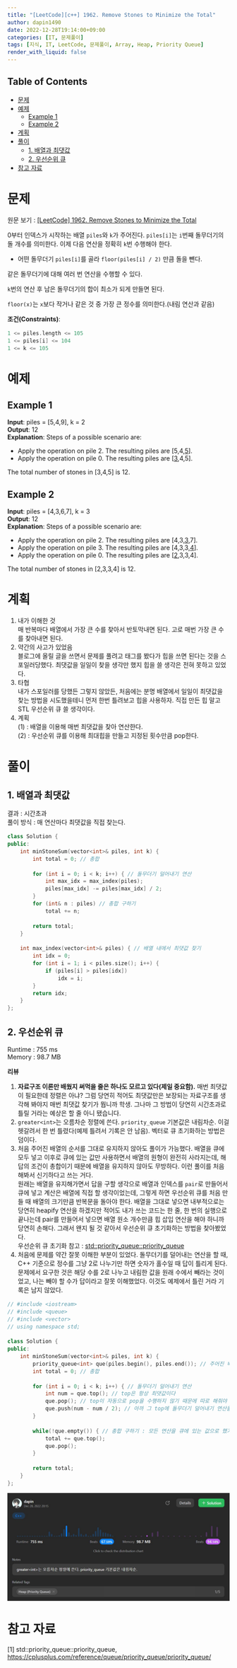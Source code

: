 ```yaml
---
title: "[LeetCode][c++] 1962. Remove Stones to Minimize the Total"
author: dapin1490
date: 2022-12-28T19:14:00+09:00
categories: [IT, 문제풀이]
tags: [지식, IT, LeetCode, 문제풀이, Array, Heap, Priority Queue]
render_with_liquid: false
---
```


<style>
  .x-understand { color: #ccb833; }
  .understand { color: #1380da; }
  .tab { white-space: pre; }
  .underline { text-decoration: underline; }
  .cancle { text-decoration: line-through; }
  .green { color: forestgreen;}
  figure { text-align: center; }
</style>

## Table of Contents
- [문제](#문제)
- [예제](#예제)
  - [Example 1](#example-1)
  - [Example 2](#example-2)
- [계획](#계획)
- [풀이](#풀이)
  - [1. 배열과 최댓값](#1-배열과-최댓값)
  - [2. 우선순위 큐](#2-우선순위-큐)
- [참고 자료](#참고-자료)

# 문제
원문 보기 : [[LeetCode] 1962. Remove Stones to Minimize the Total](https://leetcode.com/problems/remove-stones-to-minimize-the-total/description/)  
  
0부터 인덱스가 시작하는 배열 `piles`와 `k`가 주어진다. `piles[i]`는 `i`번째 돌무더기의 돌 개수를 의미한다. 이제 다음 연산을 정확히 `k`번 수행해야 한다.  
  
- 어떤 돌무더기 `piles[i]`를 골라 `floor(piles[i] / 2)` 만큼 돌을 뺀다.
  
같은 돌무더기에 대해 여러 번 연산을 수행할 수 있다.  
  
`k`번의 연산 후 남은 돌무더기의 합이 최소가 되게 만들면 된다.  
  
`floor(x)`는 `x`보다 작거나 같은 것 중 가장 큰 정수를 의미한다.(내림 연산과 같음)  
  
**조건(Constraints)**:  
```cpp
1 <= piles.length <= 105
1 <= piles[i] <= 104
1 <= k <= 105
```

# 예제
## Example 1
**Input**: piles = \[5,4,9], k = 2  
**Output**: 12  
**Explanation**: Steps of a possible scenario are:  
- Apply the operation on pile 2. The resulting piles are \[5,4,<span class="underline">5</span>].  
- Apply the operation on pile 0. The resulting piles are \[<span class="underline">3</span>,4,5].  
  
The total number of stones in \[3,4,5] is 12.  
  
## Example 2
**Input**: piles = \[4,3,6,7], k = 3  
**Output**: 12  
**Explanation**: Steps of a possible scenario are:  
- Apply the operation on pile 2. The resulting piles are \[4,3,<span class="underline">3</span>,7].  
- Apply the operation on pile 3. The resulting piles are \[4,3,3,<span class="underline">4</span>].  
- Apply the operation on pile 0. The resulting piles are \[<span class="underline">2</span>,3,3,4].  
  
The total number of stones in \[2,3,3,4] is 12.  
  
# 계획
1. 내가 이해한 것  
  매 반복마다 배열에서 가장 큰 수를 찾아서 반토막내면 된다. 고로 매번 가장 큰 수를 찾아내면 된다.  
2. 약간의 사고가 있었음  
  블로그에 올릴 글을 쓰면서 문제를 풀려고 태그를 봤다가 힙을 쓰면 된다는 것을 스포일러당했다. 최댓값을 일일이 찾을 생각만 했지 힙을 쓸 생각은 전혀 못하고 있었다.
3. 타협  
  내가 스포일러를 당했든 그렇지 않았든, 처음에는 분명 배열에서 일일이 최댓값을 찾는 방법을 시도했을테니 먼저 한번 틀려보고 힙을 사용하자. 직접 만든 힙 말고 STL 우선순위 큐 쓸 생각이다.
4. 계획  
  (1) : 배열을 이용해 매번 최댓값을 찾아 연산한다.  
  (2) : 우선순위 큐를 이용해 최대힙을 만들고 지정된 횟수만큼 pop한다.  

# 풀이

## 1. 배열과 최댓값
결과 : 시간초과  
풀이 방식 : 매 연산마다 최댓값을 직접 찾는다.  
  
```cpp
class Solution {
public:
    int minStoneSum(vector<int>& piles, int k) {
        int total = 0; // 총합

        for (int i = 0; i < k; i++) { // 돌무더기 덜어내기 연산
            int max_idx = max_index(piles);
            piles[max_idx] -= piles[max_idx] / 2;
        }
        for (int& n : piles) // 총합 구하기
            total += n;

        return total;
    }

    int max_index(vector<int>& piles) { // 배열 내에서 최댓값 찾기
        int idx = 0;
        for (int i = 1; i < piles.size(); i++) {
            if (piles[i] > piles[idx])
                idx = i;
        }
        return idx;
    }
};
```

## 2. 우선순위 큐
Runtime : 755 ms  
Memory : 98.7 MB  
  
**리뷰**  
1. **자료구조 이론만 배웠지 써먹을 줄은 하나도 모르고 있다(제일 중요함).** 매번 최댓값이 필요한데 정렬은 아냐? 그럼 당연히 적어도 최댓값만은 보장되는 자료구조를 생각해 봐야지 매번 최댓값 찾기가 뭡니까 학생. 그나마 그 방법이 당연히 시간초과로 틀릴 거라는 예상은 할 줄 아니 됐습니다.
2. `greater<int>`는 오름차순 정렬에 쓴다. `priority_queue` 기본값은 내림차순. 이걸 헷갈려서 한 번 틀렸다(예제 틀려서 기록은 안 남음). 벡터로 큐 초기화하는 방법은 덤이다.
3. 처음 주어진 배열의 순서를 그대로 유지하지 않아도 풀이가 가능했다. 배열을 큐에 모두 넣고 이후로 큐에 있는 값만 사용하면서 배열의 원형이 완전히 사라지는데, 해답의 조건이 총합이기 때문에 배열을 유지하지 않아도 무방하다. 이런 풀이를 처음 해봐서 신기하다고 쓰는 거다.  
  원래는 배열을 유지해가면서 답을 구할 생각으로 배열과 인덱스를 `pair`로 만들어서 큐에 넣고 계산은 배열에 직접 할 생각이었는데, 그렇게 하면 우선순위 큐를 처음 만들 때 배열의 크기만큼 반복문을 돌아야 한다. 배열을 그대로 넣으면 내부적으로는 당연히 heapify 연산을 하겠지만 적어도 내가 쓰는 코드는 한 줄, 한 번의 실행으로 끝나는데 pair를 만들어서 넣으면 배열 원소 개수만큼 힙 삽입 연산을 해야 하니까 당연히 손해다. 그래서 왠지 될 것 같아서 우선순위 큐 초기화하는 방법을 찾아봤었다.  
  우선순위 큐 초기화 참고 : [std::priority_queue::priority_queue](https://cplusplus.com/reference/queue/priority_queue/priority_queue/)  
4. 처음에 문제를 약간 잘못 이해한 부분이 있었다. 돌무더기를 덜어내는 연산을 할 때, C++ 기준으로 정수를 그냥 2로 나누기만 하면 숫자가 홀수일 때 답이 틀리게 된다. 문제에서 요구한 것은 해당 수를 2로 나누고 내림한 값을 원래 수에서 빼라는 것이었고, 나는 빼야 할 수가 답이라고 잘못 이해했었다. 이것도 예제에서 틀린 거라 기록은 남지 않았다.

```cpp
// #include <iostream>
// #include <queue>
// #include <vector>
// using namespace std;

class Solution {
public:
    int minStoneSum(vector<int>& piles, int k) {
        priority_queue<int> que(piles.begin(), piles.end()); // 주어진 배열의 값들로 이루어진 우선순위 큐(내림차순) 생성
        int total = 0; // 총합

        for (int i = 0; i < k; i++) { // 돌무더기 덜어내기 연산
            int num = que.top(); // top은 항상 최댓값이다
            que.pop(); // top이 자동으로 pop을 수행하지 않기 때문에 따로 해줘야 함.
            que.push(num - num / 2); // 아까 그 top에 돌무더기 덜어내기 연산을 수행한 후 다시 큐에 넣는다
        }

        while(!que.empty()) { // 총합 구하기 : 모든 연산을 큐에 있는 값으로 했기 때문에 더할 때도 큐에 있는 값을 써야 한다
            total += que.top();
            que.pop();
        }

        return total;
    }
};
```

![제출 결과](/assets/img/category-it/coding/221228-leetcode-1962.jpg)

# 참고 자료
\[1] std::priority_queue::priority_queue, <https://cplusplus.com/reference/queue/priority_queue/priority_queue/>
